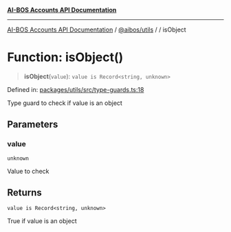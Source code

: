 [**AI-BOS Accounts API Documentation**](../../../README.md)

***

[AI-BOS Accounts API Documentation](../../../README.md) / [@aibos/utils](../README.md) / [](../README.md) / isObject

# Function: isObject()

> **isObject**(`value`): `value is Record<string, unknown>`

Defined in: [packages/utils/src/type-guards.ts:18](https://github.com/pohlai88/accounts/blob/48103fb36d28b2b9bfb33472b6de2f719773cde9/packages/utils/src/type-guards.ts#L18)

Type guard to check if value is an object

## Parameters

### value

`unknown`

Value to check

## Returns

`value is Record<string, unknown>`

True if value is an object
